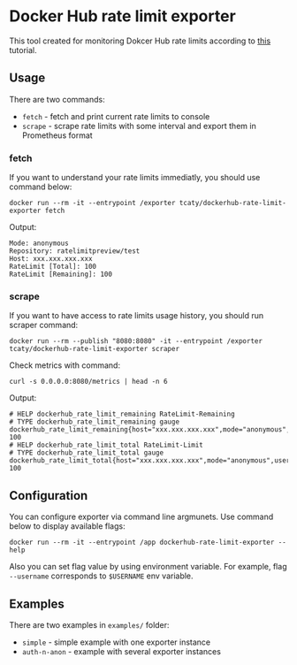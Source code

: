 # Docker Hub rate limit exporter

This tool created for monitoring Dokcer Hub rate limits according to [this](https://www.docker.com/blog/checking-your-current-docker-pull-rate-limits-and-status/) tutorial. 

## Usage

There are two commands:
* `fetch` - fetch and print current rate limits to console
* `scrape` - scrape rate limits with some interval and export them in Prometheus format

### fetch

If you want to understand your rate limits immediatly, you should use command below:
```
docker run --rm -it --entrypoint /exporter tcaty/dockerhub-rate-limit-exporter fetch
```
Output:
```
Mode: anonymous
Repository: ratelimitpreview/test
Host: xxx.xxx.xxx.xxx
RateLimit [Total]: 100
RateLimit [Remaining]: 100
```

### scrape

If you want to have access to rate limits usage history, you should run scraper command:
```
docker run --rm --publish "8080:8080" -it --entrypoint /exporter tcaty/dockerhub-rate-limit-exporter scraper
```
Check metrics with command:
```
curl -s 0.0.0.0:8080/metrics | head -n 6
```
Output:
```
# HELP dockerhub_rate_limit_remaining RateLimit-Remaining
# TYPE dockerhub_rate_limit_remaining gauge
dockerhub_rate_limit_remaining{host="xxx.xxx.xxx.xxx",mode="anonymous",username=""} 100
# HELP dockerhub_rate_limit_total RateLimit-Limit
# TYPE dockerhub_rate_limit_total gauge
dockerhub_rate_limit_total{host="xxx.xxx.xxx.xxx",mode="anonymous",username=""} 100
```

## Configuration

You can configure exporter via command line argmunets. Use command below to display available flags:
```
docker run --rm -it --entrypoint /app dockerhub-rate-limit-exporter --help
```
Also you can set flag value by using environment variable. For example, flag `--username` corresponds to `$USERNAME` env variable.

## Examples

There are two examples in `examples/` folder:
* `simple` - simple example with one exporter instance
* `auth-n-anon` - example with several exporter instances
